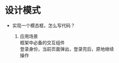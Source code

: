 # 设计模式

- 实现一个模态框，怎么写代码？

    1. 应用场景    
        框架中必备的交互组件      
        登录身份，当前页面弹出，登录完后，原地继续      
        操作